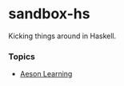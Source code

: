 # sandbox-hs

Kicking things around in Haskell.

### Topics

* [Aeson Learning](test/AesonLearning)

